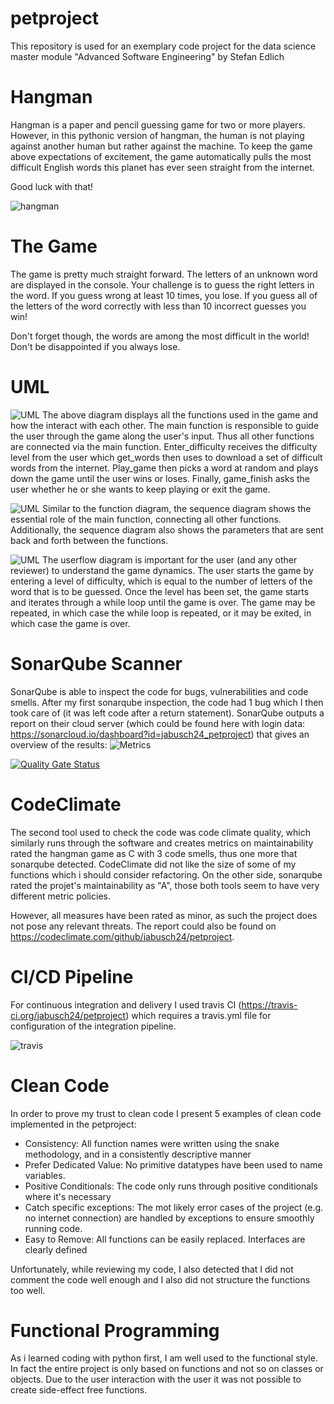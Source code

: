 # petproject

This repository is used for an exemplary code project for the data science master module "Advanced Software Engineering" by Stefan Edlich

# Hangman

Hangman is a paper and pencil guessing game for two or more players. However, in this pythonic version of hangman, the human is not playing against another human but rather against the machine. To keep the game above expectations of excitement, the game automatically pulls the most difficult English words this planet has ever seen straight from the internet.

Good luck with that!

![hangman](img/hangman.jpg)

# The Game

The game is pretty much straight forward. The letters of an unknown word are displayed in the console. Your challenge is to guess the right letters in the word. If you guess wrong at least 10 times, you lose. If you guess all of the letters of the word correctly with less than 10 incorrect guesses you win!

Don't forget though, the words are among the most difficult in the world! Don't be disappointed if you always lose.

# UML

![UML](img/function_diagram.png)
The above diagram displays all the functions used in the game and how the interact with each other. The main function is responsible to guide the user through the game along the user's input. Thus all other functions are connected via the main function.
Enter_difficulty receives the difficulty level from the user which get_words then uses to download a set of difficult words from the internet. Play_game then picks a word at random and plays down the game until the user wins or loses.
Finally, game_finish asks the user whether he or she wants to keep playing or exit the game.

![UML](img/sequence_diagram.png)
Similar to the function diagram, the sequence diagram shows the essential role of the main function, connecting all other functions. Additionally, the sequence diagram also shows the parameters that are sent back and forth between the functions.

![UML](img/userflow_diagram.png)
The userflow diagram is important for the user (and any other reviewer) to understand the game dynamics. The user starts the game by entering a level of difficulty, which is equal to the number of letters of the word that is to be guessed. Once the level has been set, the game starts and iterates through a while loop until the game is over. The game may be repeated, in which case the while loop is repeated, or it may be exited, in which case the game is over.

# SonarQube Scanner

SonarQube is able to inspect the code for bugs, vulnerabilities and code smells. After my first sonarqube inspection, the code had 1 bug which I then took care of (it was left code after a return statement). SonarQube outputs a report on their cloud server (which could be found here with login data: https://sonarcloud.io/dashboard?id=jabusch24_petproject) that gives an overview of the results:
![Metrics](img/sonarqube.png)

[![Quality Gate Status](https://sonarcloud.io/api/project_badges/measure?project=jabusch24_petproject&metric=alert_status)](https://sonarcloud.io/dashboard?id=jabusch24_petproject)

# CodeClimate

The second tool used to check the code was code climate quality, which similarly runs through the software and creates metrics on maintainability rated the hangman game as C with 3 code smells, thus one more that sonarqube detected. CodeClimate did not like the size of some of my functions which i should consider refactoring. On the other side, sonarqube rated the projet's maintainability as "A", those both tools seem to have very different metric policies.

However, all measures have been rated as minor, as such the project does not pose any relevant threats. The report could also be found on https://codeclimate.com/github/jabusch24/petproject.

# CI/CD Pipeline

For continuous integration and delivery I used travis CI (https://travis-ci.org/jabusch24/petproject) which requires a travis.yml file for configuration of the integration pipeline.

![travis](https://travis-ci.org/jabusch24/petproject.svg?branch=master)

# Clean Code

In order to prove my trust to clean code I present 5 examples of clean code implemented in the petproject:

- Consistency: All function names were written using the snake methodology, and in a consistently descriptive manner
- Prefer Dedicated Value: No primitive datatypes have been used to name variables.
- Positive Conditionals: The code only runs through positive conditionals where it's necessary
- Catch specific exceptions: The mot likely error cases of the project (e.g. no internet connection) are handled by exceptions to ensure smoothly running code.
- Easy to Remove: All functions can be easily replaced. Interfaces are clearly defined

Unfortunately, while reviewing my code, I also detected that I did not comment the code well enough and I also did not structure the functions too well.

# Functional Programming

As i learned coding with python first, I am well used to the functional style. In fact the entire project is only based on functions and not so on classes or objects. Due to the user interaction with the user it was not possible to create side-effect free functions.
